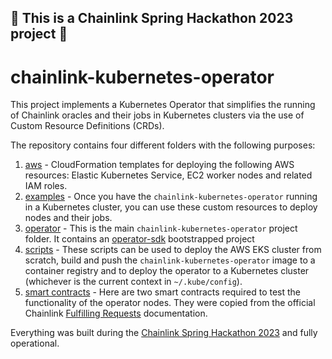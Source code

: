 ## 🎉 This is a Chainlink Spring Hackathon 2023 project 🎉

# chainlink-kubernetes-operator
This project implements a Kubernetes Operator that simplifies the running of Chainlink oracles and their jobs in Kubernetes clusters via the use of Custom Resource Definitions (CRDs).

The repository contains four different folders with the following purposes:
1. [aws](/aws/) - CloudFormation templates for deploying the following AWS resources: Elastic Kubernetes Service, EC2 worker nodes and related IAM roles.
2. [examples](/examples/) - Once you have the `chainlink-kubernetes-operator` running in a Kubernetes cluster, you can use these custom resources to deploy nodes and their jobs.
3. [operator](/operator/) - This is the main `chainlink-kubernetes-operator` project folder. It contains an [operator-sdk](https://sdk.operatorframework.io/) bootstrapped project
4. [scripts](/scripts/) - These scripts can be used to deploy the AWS EKS cluster from scratch, build and push the `chainlink-kubernetes-operator` image to a container registry and to deploy the operator to a Kubernetes cluster (whichever is the current context in `~/.kube/config`).
5. [smart contracts](/smart%20contracts/) - Here are two smart contracts required to test the functionality of the operator nodes. They were copied from the official Chainlink [Fulfilling Requests](https://docs.chain.link/chainlink-nodes/v1/fulfilling-requests) documentation.


Everything was built during the [Chainlink Spring Hackathon 2023](https://chain.link/hackathon) and fully operational.
